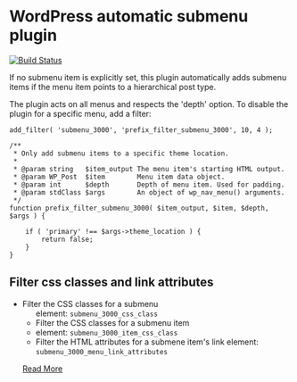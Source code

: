 # WordPress automatic submenu plugin

[![Build Status](https://travis-ci.org/barryceelen/wp-submenu-3000.svg?branch=master)](https://travis-ci.org/barryceelen/wp-submenu-3000)

If no submenu item is explicitly set, this plugin automatically adds submenu items if the menu item points to a hierarchical post type.

The plugin acts on all menus and respects the 'depth' option.
To disable the plugin for a specific menu, add a filter:

```
add_filter( 'submenu_3000', 'prefix_filter_submenu_3000', 10, 4 );

/**
 * Only add submenu items to a specific theme location.
 *
 * @param string   $item_output The menu item's starting HTML output.
 * @param WP_Post  $item        Menu item data object.
 * @param int      $depth       Depth of menu item. Used for padding.
 * @param stdClass $args        An object of wp_nav_menu() arguments.
 */
function prefix_filter_submenu_3000( $item_output, $item, $depth, $args ) {

	if ( 'primary' !== $args->theme_location ) {
		return false;
	}
}
```

## Filter css classes and link attributes

- Filter the CSS classes for a submenu <ul> element: `submenu_3000_css_class`
- Filter the CSS classes for a submenu item <li> element: `submenu_3000_item_css_class`
- Filter the HTML attributes for a submene item's link element: `submenu_3000_menu_link_attributes`

[Read More](https://cobbledco.de/automatically-add-submenu-items/)
